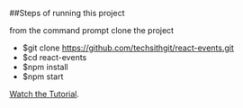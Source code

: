 ##Steps of running this project

from the command prompt clone the project

* $git clone https://github.com/techsithgit/react-events.git
* $cd react-events
* $npm install
* $npm start

[Watch the Tutorial](https://youtu.be/BWl9bw_nbbs).

